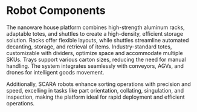 # Robot Components

The nanoware house platform combines high-strength aluminum racks, adaptable totes, and shuttles to create a high-density, efficient storage solution. Racks offer flexible layouts, while shuttles streamline automated decanting, storage, and retrieval of items. Industry-standard totes, customizable with dividers, optimize space and accommodate multiple SKUs. Trays support various carton sizes, reducing the need for manual handling. The system integrates seamlessly with conveyors, AGVs, and drones for intelligent goods movement.&#x20;

Additionally, SCARA robots enhance sorting operations with precision and speed, excelling in tasks like part orientation, collating, singulation, and inspection, making the platform ideal for rapid deployment and efficient operations.
